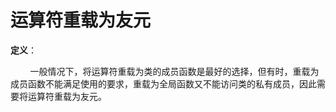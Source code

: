  # 运算符重载为友元

 **定义**：

&nbsp;&nbsp;&nbsp;&nbsp;&nbsp;&nbsp;&nbsp;&nbsp;一般情况下，将运算符重载为类的成员函数是最好的选择，但有时，重载为成员函数不能满足使用的要求，重载为全局函数又不能访问类的私有成员，因此需要将运算符重载为友元。